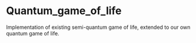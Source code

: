 # Quantum_game_of_life
Implementation of existing semi-quantum game of life, extended to our own quantum game of life. 
